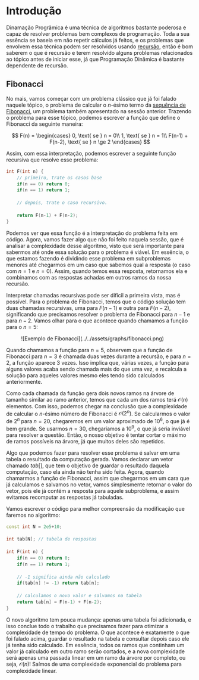 # Introdução

Dinamação Progrâmica é uma técnica de algoritmos bastante poderosa e capaz de resolver problemas bem complexos de programação. Toda a sua essência se baseia em não repetir cálculos já feitos, e os problemas que envolvem essa técnica podem ser resolvidos usando [recursão](../recursion.md), então é bom saberem o que é recursão e terem resolvido alguns problemas relacionados ao tópico antes de iniciar esse, já que Programação Dinâmica é bastante dependente de recursão. 

## Fibonacci

No mais, vamos começar com um problema clássico que já foi falado naquele tópico, o problema de calcular o $n$-ésimo termo da [sequência de Fibonacci](https://pt.wikipedia.org/wiki/Sequ%C3%AAncia_de_Fibonacci), um problema também apresentado na sessão anterior. Trazendo o problema para esse tópico, podemos escrever a função que define o Fibonacci da seguinte maneira:

$$
F(n) = 
\begin{cases}
    0, \text{ se } n = 0\\
    1, \text{ se } n = 1\\
    F(n-1) + F(n-2), \text{ se } n \ge 2
\end{cases}
$$

Assim, com essa interpretação, podemos escrever a seguinte função recursiva que resolve esse problema:

``` cpp linenums="1" title="fibonacci.cpp"
int F(int n) {
    // primeiro, trate os casos base
    if(n == 0) return 0;
    if(n == 1) return 1;

    // depois, trate o caso recursivo.

    return F(n-1) + F(n-2);
}
```

Podemos ver que essa função é a interpretação do problema feita em código. Agora, vamos fazer algo que não foi feito naquela sessão, que é analisar a complexidade desse algoritmo, visto que será importante para sabermos até onde essa solução para o problema é viável. Em essência, o que estamos fazendo é dividindo esse problema em subproblemas menores até chegarmos em um caso que sabemos qual a resposta (o caso com $n=1$ e $n=0$). Assim, quando temos essa resposta, retornamos ela e combinamos com as respostas achadas em outros ramos da nossa recursão.

Interpretar chamadas recursivas pode ser difícil a primeira vista, mas é possível. Para o problema de Fibonacci, temos que o código solução tem duas chamadas recursivas, uma para $F(n-1)$ e outra para $F(n-2)$, significando que precisamos resolver o problema de Fibonacci para $n-1$ e para $n-2$. Vamos olhar para o que acontece quando chamamos a função para o $n = 5$:

<figure markdown="span" class="graphs"> 
    ![Exemplo de Fibonacci](../../assets/graphs/fibonacci.png)
</figure>

Quando chamamos a função para $n=5$, observem que a função de Fibonacci para $n=3$ é chamada duas vezes durante a recursão, e para $n=2$, a função aparece $3$ vezes. Isso implica que, várias vezes, a função para alguns valores acaba sendo chamada mais do que uma vez, e recalcula a solução para aqueles valores mesmo eles tendo sido calculados anteriormente.

Como cada chamada da função gera dois novos ramos na árvore de tamanho similar ao ramo anterior, temos que cada um dos ramos terá $\mathcal{O}(n)$ elementos. Com isso, podemos chegar na conclusão que a complexidade de calcular o $n$-ésimo número de Fibonacci é $\mathcal{O}(2^n)$. Se calcularmos o valor de $2^n$ para $n = 20$, chegaremos em um valor aproximado de $10^6$, o que já é bem grande. Se usarmos $n = 30$, chegaríamos a $10^9$, o que já seria inviável para resolver a questão. Então, o nosso objetivo é tentar cortar o máximo de ramos possíveis na árvore, já que muitos deles são repetidos.

Algo que podemos fazer para resolver esse problema é salvar em uma tabela o resultado da computação gerada. Vamos declarar um vetor chamado $tab[]$, que tem o objetivo de guardar o resultado daquela computação, caso ela ainda não tenha sido feita. Agora, quando chamarmos a função de Fibonacci, assim que chegarmos em um cara que já calculamos e salvamos no vetor, vamos simplesmente retornar o valor do vetor, pois ele já contém a resposta para aquele subproblema, e assim evitamos recomputar as respostas já tabuladas.

Vamos escrever o código para melhor compreensão da modificação que faremos no algoritmo:

``` cpp linenums="1" title="fibonacci_dp.cpp"
const int N = 2e5+10;

int tab[N]; // tabela de respostas

int F(int n) {
    if(n == 0) return 0;
    if(n == 1) return 1;

    // -1 significa ainda não calculado
    if(tab[n] != -1) return tab[n];

    // calculamos o novo valor e salvamos na tabela
    return tab[n] = F(n-1) + F(n-2);
}
```

O novo algoritmo tem pouca mudança: apenas uma tabela foi adicionada, e isso conclue todo o trabalho que precisamos fazer para otimizar a complexidade de tempo do problema. O que acontece é exatamente o que foi falado acima, guardar o resultado na tabela e consultar depois caso ele já tenha sido calculado. Em essência, todos os ramos que continham um valor já calculado em outro ramo serão cortados, e a nova complexidade será apenas uma passada linear em um ramo da árvore por completo, ou seja, $\mathcal{O}(n)$! Saímos de uma complexidade exponencial do problema para complexidade linear.